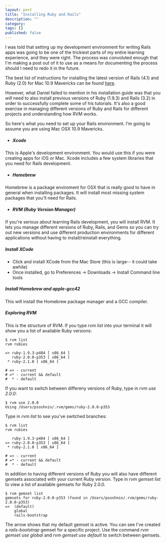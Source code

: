 ```yaml
---
layout: post
title: "Installing Ruby and Rails"
description: ""
category: 
tags: []
published: false
---
```



I was told that setting up my development environment for writing Rails apps was going to be one of the trickiest parts of my entire learning experience, and they were right. The process was convoluted enough that I'm making a post out of it to use as a means for documenting the process should I need to redo it in the future. 

The best list of instructions for installing the latest version of Rails (4.1) and Ruby (2.0) for Mac 10.9 Mavericks can be found [here](http://railsapps.github.io/installing-rails.html).

However, what Daniel failed to mention in his installation guide was that you *will* need to also install previous versions of Ruby (1.9.3) and Rails (3.2) in order to successfully complete some of his tutorials. It's also a good exercise in managing different versions of Ruby and Rails for different projects and understanding how RVM works.

So here's what you need to set up your Rails environment. I'm going to assume you are using Mac OSX 10.9 Mavericks.

 * ##### Xcode
This is Apple's development environment. You would use this if you were creating apps for iOS or Mac. Xcode includes a few system libraries that you need for Rails development.

 * ##### Homebrew
Homebrew is a package enviroment for OSX that is really good to have in general when installing packages. It will install most missing system packages that you'll need for Rails.

 * ##### RVM (Ruby Version Manager)
If you're serious about learning Rails development, you will install RVM. It lets you manage different versions of Ruby, Rails, and Gems so you can try out new versions and use different production environments for different applications without having to install/reinstall everything. 

##### Install XCode
* Click and install XCode from the Mac Store (this is large-- it could take awhile)
* Once installed, go to Preferences -> Downloads -> Install Command line tools

##### Install Homebrew and apple-gcc42
This will install the Homebrew package manager and a GCC compiler.


##### Exploring RVM 
This is the structure of RVM. If you type *rvm list* into your terminal it will show you a list of available Ruby versions:

	$ rvm list
	rvm rubies

	=> ruby-1.9.3-p484 [ x86_64 ]
   	   ruby-2.0.0-p353 [ x86_64 ]
 	 * ruby-2.1.0 [ x86_64 ]

	# => - current
	# =* - current && default
	#  * - default

If you want to switch between differeny versions of Ruby, type in *rvm use 2.0.0*:

	$ rvm use 2.0.0
	Using /Users/psoshnin/.rvm/gems/ruby-2.0.0-p353

Type in *rvm list* to see you've switched branches:

	$ rvm list
	rvm rubies

	   ruby-1.9.3-p484 [ x86_64 ]
   	=> ruby-2.0.0-p353 [ x86_64 ]
 	 * ruby-2.1.0 [ x86_64 ]

	# => - current
	# =* - current && default
	#  * - default

In addition to having different versions of Ruby you will also have different gemsets associated with your current Ruby version. Type in *rvm gemset list* to view a list of available gemsets for Ruby 2.0.0.

	$ rvm gemset list
	gemsets for ruby-2.0.0-p353 (found in /Users/psoshnin/.rvm/gems/ruby-2.0.0-p353)
	=>  (default)
		global
		rails-bootstrap

The arrow shows that my default gemset is active. You can see I've created a *rails-bootstrap* gemset for a specific project. Use the command *rvm gemset use global* and *rvm gemset use default* to switch between gemsets.






